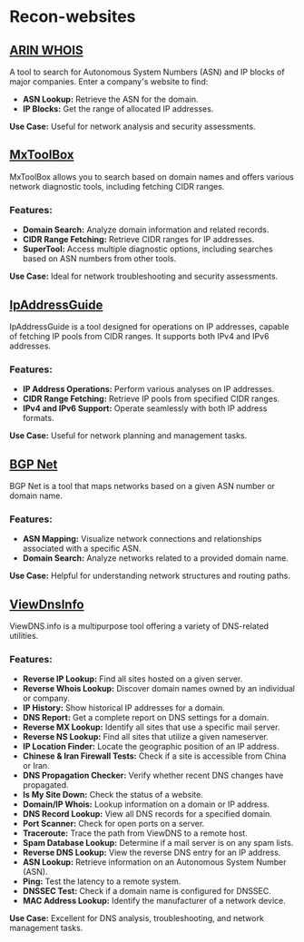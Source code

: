 # Recon-websites

## [ARIN WHOIS](http://ws.arin.net/ui/)

A tool to search for Autonomous System Numbers (ASN) and IP blocks of major companies. Enter a company's website to find:

- **ASN Lookup:** Retrieve the ASN for the domain.
- **IP Blocks:** Get the range of allocated IP addresses.

**Use Case:** Useful for network analysis and security assessments.

## [MxToolBox](https://mxtoolbox.com/)

MxToolBox allows you to search based on domain names and offers various network diagnostic tools, including fetching CIDR ranges.

### Features:
- **Domain Search:** Analyze domain information and related records.
- **CIDR Range Fetching:** Retrieve CIDR ranges for IP addresses.
- **SuperTool:** Access multiple diagnostic options, including searches based on ASN numbers from other tools.

**Use Case:** Ideal for network troubleshooting and security assessments.


## [IpAddressGuide](https://www.ipaddressguide.com/)

IpAddressGuide is a tool designed for operations on IP addresses, capable of fetching IP pools from CIDR ranges. It supports both IPv4 and IPv6 addresses.

### Features:
- **IP Address Operations:** Perform various analyses on IP addresses.
- **CIDR Range Fetching:** Retrieve IP pools from specified CIDR ranges.
- **IPv4 and IPv6 Support:** Operate seamlessly with both IP address formats.

**Use Case:** Useful for network planning and management tasks.


## [BGP Net](https://bgp.he.net/)

BGP Net is a tool that maps networks based on a given ASN number or domain name.

### Features:
- **ASN Mapping:** Visualize network connections and relationships associated with a specific ASN.
- **Domain Search:** Analyze networks related to a provided domain name.

**Use Case:** Helpful for understanding network structures and routing paths.


## [ViewDnsInfo](https://viewdns.info/)

ViewDNS.info is a multipurpose tool offering a variety of DNS-related utilities.

### Features:
- **Reverse IP Lookup:** Find all sites hosted on a given server.
- **Reverse Whois Lookup:** Discover domain names owned by an individual or company.
- **IP History:** Show historical IP addresses for a domain.
- **DNS Report:** Get a complete report on DNS settings for a domain.
- **Reverse MX Lookup:** Identify all sites that use a specific mail server.
- **Reverse NS Lookup:** Find all sites that utilize a given nameserver.
- **IP Location Finder:** Locate the geographic position of an IP address.
- **Chinese & Iran Firewall Tests:** Check if a site is accessible from China or Iran.
- **DNS Propagation Checker:** Verify whether recent DNS changes have propagated.
- **Is My Site Down:** Check the status of a website.
- **Domain/IP Whois:** Lookup information on a domain or IP address.
- **DNS Record Lookup:** View all DNS records for a specified domain.
- **Port Scanner:** Check for open ports on a server.
- **Traceroute:** Trace the path from ViewDNS to a remote host.
- **Spam Database Lookup:** Determine if a mail server is on any spam lists.
- **Reverse DNS Lookup:** View the reverse DNS entry for an IP address.
- **ASN Lookup:** Retrieve information on an Autonomous System Number (ASN).
- **Ping:** Test the latency to a remote system.
- **DNSSEC Test:** Check if a domain name is configured for DNSSEC.
- **MAC Address Lookup:** Identify the manufacturer of a network device.

**Use Case:** Excellent for DNS analysis, troubleshooting, and network management tasks.
